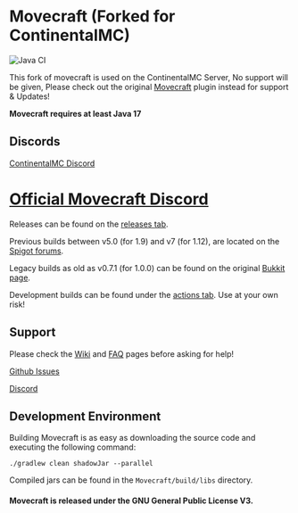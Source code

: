 Movecraft (Forked for ContinentalMC)
======
![Java CI](https://github.com/APDevTeam/Movecraft/actions/workflows/gradle.yml/badge.svg?branch=main)

This fork of movecraft is used on the ContinentalMC Server, No support will be given, Please check out the original [Movecraft](https://github.com/APDevTeam/Movecraft) plugin instead for support & Updates!

**Movecraft requires at least Java 17**

## Discords

[ContinentalMC Discord](http://bit.ly/JoinAP-Dev)

[Official Movecraft Discord](http://bit.ly/JoinAP-Dev)
=======
Releases can be found on the [releases tab](https://github.com/APDevTeam/Movecraft/releases).

Previous builds between v5.0 (for 1.9) and v7 (for 1.12), are located on the [Spigot forums](https://www.spigotmc.org/resources/movecraft.31321/).

Legacy builds as old as v0.7.1 (for 1.0.0) can be found on the original [Bukkit page](https://dev.bukkit.org/projects/movecraft).

Development builds can be found under the [actions tab](https://github.com/APDevTeam/Movecraft/actions?query=workflow%3A%22Java+CI%22).  Use at your own risk!

## Support
Please check the [Wiki](https://github.com/APDevTeam/Movecraft/wiki) and [FAQ](https://github.com/APDevTeam/Movecraft/wiki/Frequently-Asked-Questions) pages before asking for help!

[Github Issues](https://github.com/apdevteam/movecraft/issues)

[Discord](http://bit.ly/JoinAP-Dev)

## Development Environment
Building Movecraft is as easy as downloading the source code and executing the following command:
```
./gradlew clean shadowJar --parallel
```
Compiled jars can be found in the `Movecraft/build/libs` directory.

#### Movecraft is released under the GNU General Public License V3. 
